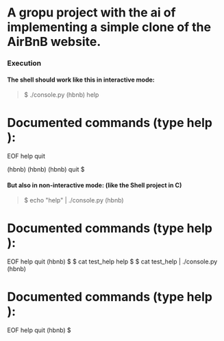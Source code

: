 # A gropu project with the ai of implementing a simple clone of the AirBnB website.

### Execution
#### The shell should work like this in interactive mode:
> $ ./console.py
 (hbnb) help
 
 Documented commands (type help <topic>):
 ========================================
 EOF  help  quit
 
 (hbnb) 
 (hbnb) 
 (hbnb) quit
 $

#### But also in non-interactive mode: (like the Shell project in C)
> $ echo "help" | ./console.py
  (hbnb)
 
  Documented commands (type help <topic>):
  ========================================
  EOF  help  quit
  (hbnb) 
  $
  $ cat test_help
  help
  $
  $ cat test_help | ./console.py
  (hbnb)
 
  Documented commands (type help <topic>):
  ========================================
  EOF  help  quit
  (hbnb) 
  $


 
 

 
